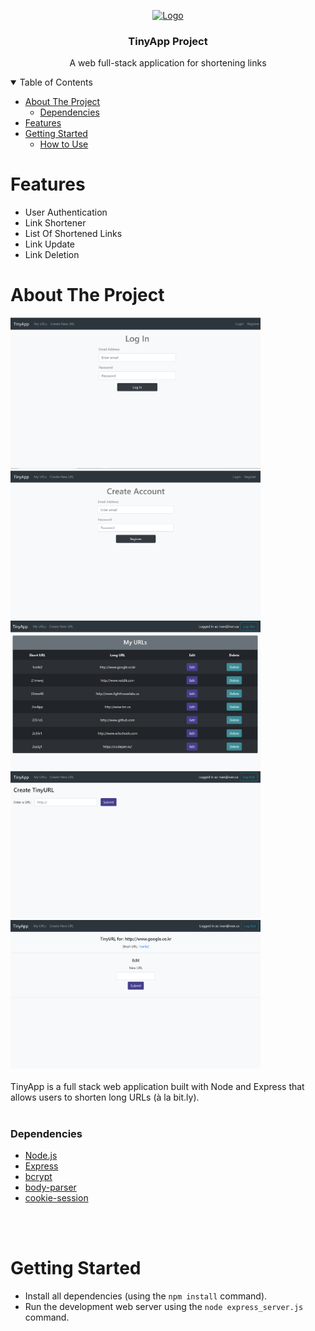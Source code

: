 <p align="center">
  <a href="https://github.com/tangivan/tinyapp">
    <img src="images/logo-ivan.png" alt="Logo" width="130" height="80">
  </a>

  <h3 align="center">TinyApp Project</h3>

  <p align="center">
   A web full-stack application for shortening links
  </p>
</p>

<details open="open">
  <summary>Table of Contents</summary>
  <ul>
    <li>
      <a href="#about-the-project">About The Project</a>
      <ul>
        <li><a href="#dependencies">Dependencies</a></li>
      </ul>
    </li>
    <li>
    <a href="#project-details">Features</a>
    </li>
    <li>
    <a href="#getting-started">Getting Started</a>
      <ul>
        <li><a href="#how-to-use">How to Use</a></li>
      </ul>
    </li>
  </ul>
</details>

# Features
* User Authentication
* Link Shortener 
* List Of Shortened Links
* Link Update
* Link Deletion

# About The Project
<img alt="log-in page" src="./imgs/tinyapp-1.png" width="400">
<img alt="register page" src="./imgs/tinyapp-2.png" width="400">
<img alt="list of urls" src="./imgs/tinyapp-3.png" width="400">
<img alt="shortened link creation" src="./imgs/tinyapp-4.png" width="400">
<img alt="edit links" src="./imgs/tinyapp-5.png" width="400">
<br />
<br />
TinyApp is a full stack web application built with Node and Express that allows users to shorten long URLs (à la bit.ly).
<br />
<br />


### Dependencies
* [Node.js](https://developer.mozilla.org/en-US/docs/Web/HTML)
* [Express](https://developer.mozilla.org/en-US/docs/Web/CSS)
* [bcrypt](https://developer.mozilla.org/en-US/docs/Web/JavaScript)
* [body-parser](https://jquery.com/)
* [cookie-session](https://jquery.com/)
<br />
<br />

# Getting Started
- Install all dependencies (using the `npm install` command).
- Run the development web server using the `node express_server.js` command.